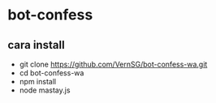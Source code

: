 # bot-confess

## cara install
- git clone https://github.com/VernSG/bot-confess-wa.git
- cd bot-confess-wa
- npm install
- node mastay.js
